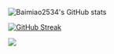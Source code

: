 ![Baimiao2534's GitHub stats](https://github-readme-stats.vercel.app/api?username=Baimiao2534&count_private=true)

[![GitHub Streak](https://github-readme-streak-stats.herokuapp.com/?user=Baimiao2534)](https://git.io/streak-stats)

<img align="left" src="https://badges.toozhao.com/badges/01HCM5MW5CF8D6PZSNPJCEB7QR/green.svg">
